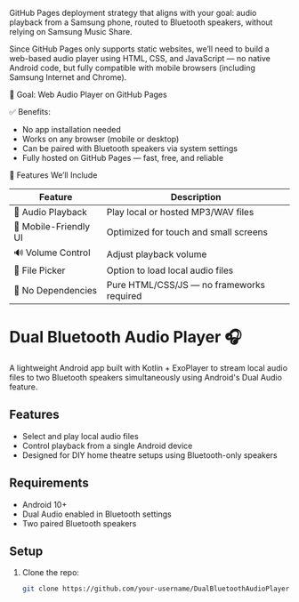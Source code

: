 GitHub Pages deployment strategy that aligns with your goal: audio playback from a Samsung phone, routed to Bluetooth speakers, without relying on Samsung Music Share.

Since GitHub Pages only supports static websites, we’ll need to build a web-based audio player using HTML, CSS, and JavaScript — no native Android code, but fully compatible with mobile browsers (including Samsung Internet and Chrome).

🚀 Goal: Web Audio Player on GitHub Pages

✅ Benefits:
- No app installation needed
- Works on any browser (mobile or desktop)
- Can be paired with Bluetooth speakers via system settings
- Fully hosted on GitHub Pages — fast, free, and reliable

🧩 Features We’ll Include

| Feature | Description |
|--------|-------------|
| 🎵 Audio Playback | Play local or hosted MP3/WAV files |
| 📱 Mobile-Friendly UI | Optimized for touch and small screens |
| 🔊 Volume Control | Adjust playback volume |
| 📂 File Picker | Option to load local audio files |
| 🧠 No Dependencies | Pure HTML/CSS/JS — no frameworks required |


# Dual Bluetooth Audio Player 🎧

A lightweight Android app built with Kotlin + ExoPlayer to stream local audio files to two Bluetooth speakers simultaneously using Android's Dual Audio feature.

## Features
- Select and play local audio files
- Control playback from a single Android device
- Designed for DIY home theatre setups using Bluetooth-only speakers

## Requirements
- Android 10+
- Dual Audio enabled in Bluetooth settings
- Two paired Bluetooth speakers

## Setup

1. Clone the repo:
   ```bash
   git clone https://github.com/your-username/DualBluetoothAudioPlayer.git